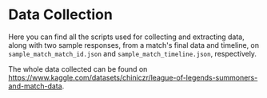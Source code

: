 # Data Collection

Here you can find all the scripts used for collecting and extracting data, along with two sample responses, from a match's final data and timeline, on ```sample_match_match_id.json``` and ```sample_match_timeline.json```, respectively.

The whole data collected can be found on <a href="https://www.kaggle.com/datasets/chiniczr/league-of-legends-summoners-and-match-data">https://www.kaggle.com/datasets/chiniczr/league-of-legends-summoners-and-match-data</a>.